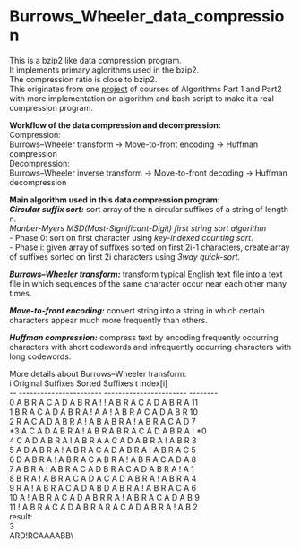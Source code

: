 # Burrows_Wheeler_data_compression

This is a bzip2 like data compression program.\
It implements primary aglorithms used in the bzip2.\
The compression ratio is close to bzip2.\
This originates from one [project](https://coursera.cs.princeton.edu/algs4/assignments/burrows/specification.php) of courses of Algorithms Part 1 and Part2 with more implementation on algorithm and bash script to make it a real compression program.


**Workflow of the data compression and decompression:**\
Compression:\
Burrows–Wheeler transform -> Move-to-front encoding -> Huffman compression\
Decompression:\
Burrows–Wheeler inverse transform -> Move-to-front decoding -> Huffman decompression

**Main algorithm used in this data compression program**:\
***Circular suffix sort:*** sort array of the n circular suffixes of a string of length n.\
            *Manber-Myers MSD(Most-Significant-Digit) first string sort algorithm*\
                        - Phase 0: sort on first character using *key-indexed counting sort*.\
                        - Phase i: given array of suffixes sorted on first 2i-1 characters, create array of suffixes sorted on first 2i characters using *3way quick-sort*.
            
***Burrows–Wheeler transform:*** transform typical English text file into a text file in which sequences of the same character occur near each other many times.

***Move-to-front encoding:*** convert string into a string in which certain characters appear much more frequently than others.

***Huffman compression:*** compress text by encoding frequently occurring characters with short codewords and infrequently occurring characters with long codewords.


More details about Burrows–Wheeler transform:\
i     Original Suffixes          Sorted Suffixes       t    index[i]\
--    -----------------------     -----------------------    --------\
 0    A B R A C A D A B R A !     ! A B R A C A D A B R A    11\
 1    B R A C A D A B R A ! A     A ! A B R A C A D A B R    10\
 2    R A C A D A B R A ! A B     A B R A ! A B R A C A D    7\
*3    A C A D A B R A ! A B R     A B R A C A D A B R A !   *0\
 4    C A D A B R A ! A B R A     A C A D A B R A ! A B R    3\
 5    A D A B R A ! A B R A C     A D A B R A ! A B R A C    5\
 6    D A B R A ! A B R A C A     B R A ! A B R A C A D A    8\
 7    A B R A ! A B R A C A D     B R A C A D A B R A ! A    1\
 8    B R A ! A B R A C A D A     C A D A B R A ! A B R A    4\
 9    R A ! A B R A C A D A B     D A B R A ! A B R A C A    6\
10    A ! A B R A C A D A B R     R A ! A B R A C A D A B    9\
11    ! A B R A C A D A B R A     R A C A D A B R A ! A B    2\
result:\
3\
ARD!RCAAAABB\

